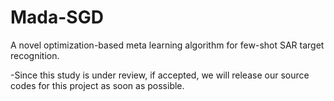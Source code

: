 # Mada-SGD
A novel optimization-based meta learning algorithm for few-shot SAR target recognition.
  
  

  
  
  
  
-Since this study is under review, if accepted, we will release our source codes for this project as soon as possible.
